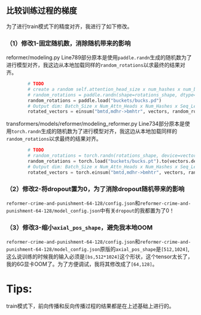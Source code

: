 ## 比较训练过程的梯度

为了进行train模式下的精度对齐，我进行了如下修改。
### （1）修改1-固定随机数，消除随机带来的影响
reformer/modeling.py Line789部分原本是使用`paddle.randn`生成的随机数为了进行模型对齐，我这边从本地加载同样的`random_rotations`以求最终的结果对齐。
```python
        # TODO
        # create a random self.attention_head_size x num_hashes x num_buckets/2
        # random_rotations = paddle.randn(shape=rotations_shape, dtype=vectors.dtype)
        random_rotations = paddle.load("buckets/bucks.pd")
        # Output dim: Batch_Size x Num_Attn_Heads x Num_Hashes x Seq_Len x Num_Buckets/2
        rotated_vectors = einsum("bmtd,mdhr->bmhtr", vectors, random_rotations)
```
transformers/models/reformer/modeling_reformer.py Line734部分原本是使用`torch.randn`生成的随机数为了进行模型对齐，我这边从本地加载同样的`random_rotations`以求最终的结果对齐。
```python
        # TODO
        # random_rotations = torch.randn(rotations_shape, device=vectors.device, dtype=vectors.dtype)
        random_rotations = torch.load("buckets/bucks.pt").to(vectors.device)
        # Output dim: Batch_Size x Num_Attn_Heads x Num_Hashes x Seq_Len x Num_Buckets/2
        rotated_vectors = torch.einsum("bmtd,mdhr->bmhtr", vectors, random_rotations)
```
### （2）修改2-将dropout置为0，为了消除dropout随机带来的影响
`reformer-crime-and-punishment-64-128/config.json`和`reformer-crime-and-punishment-64-128/model_config.json`中有关`dropout`的我都置为了0！

### （3）修改3-缩小`axial_pos_shape`，避免我本地OOM
`reformer-crime-and-punishment-64-128/config.json`和`reformer-crime-and-punishment-64-128/model_config.json`原版的`axial_pos_shape`是`[512,1024]`,
这么说训练的时候我的输入必须是`[bs,512*1024]`这个形状，这个tensor太长了，我的6G显卡OOM了。为了方便调试，我将其修改成了`[64,128]`。


# Tips:
train模式下，前向传播和反向传播过程的结果都是在上述基础上进行的。
